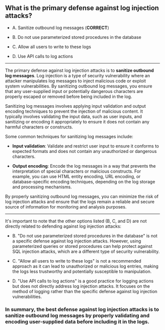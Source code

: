 ## What is the primary defense against log injection attacks?

- A. Sanitize outbound log messages (**CORRECT**)

- B. Do not use parameterized stored procedures in the database

- C. Allow all users to write to these logs

- D. Use API calls to log actions
  
---

The primary defense against log injection attacks is to **sanitize outbound log messages**. Log injection is a type of security vulnerability where an attacker manipulates log messages to inject malicious code or exploit system vulnerabilities. By sanitizing outbound log messages, you ensure that any user-supplied input or potentially dangerous characters are properly escaped or removed before being included in the log.

Sanitizing log messages involves applying input validation and output encoding techniques to prevent the injection of malicious content. It typically involves validating the input data, such as user inputs, and sanitizing or encoding it appropriately to ensure it does not contain any harmful characters or constructs.

Some common techniques for sanitizing log messages include:

- **Input validation**: Validate and restrict user input to ensure it conforms to expected formats and does not contain any unauthorized or dangerous characters.

- **Output encoding**: Encode the log messages in a way that prevents the interpretation of special characters or malicious constructs. For example, you can use HTML entity encoding, URL encoding, or database-specific encoding techniques, depending on the log storage and processing mechanisms.

By properly sanitizing outbound log messages, you can minimize the risk of log injection attacks and ensure that the logs remain a reliable and secure source of information for monitoring and analysis purposes.

---

It's important to note that the other options listed (B, C, and D) are not directly related to defending against log injection attacks:

- B. "Do not use parameterized stored procedures in the database" is not a specific defense against log injection attacks. However, using parameterized queries or stored procedures can help protect against SQL injection attacks, which are a different type of security vulnerability.

- C. "Allow all users to write to these logs" is not a recommended approach as it can lead to unauthorized or malicious log entries, making the logs less trustworthy and potentially susceptible to manipulation.

- D. "Use API calls to log actions" is a good practice for logging actions but does not directly address log injection attacks. It focuses on the method of logging rather than the specific defense against log injection vulnerabilities.

### In summary, the best defense against log injection attacks is to **sanitize outbound log messages** by properly validating and encoding user-supplied data before including it in the logs.
